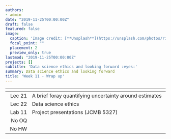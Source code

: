 ```yaml
---
authors:
- admin
date: "2019-11-25T00:00:00Z"
draft: false
featured: false
image:
  caption: 'Image credit: [**Unsplash**](https://unsplash.com/photos/riYdn15o96U)'
  focal_point: ""
  placement: 2
  preview_only: true
lastmod: "2019-11-25T00:00:00Z"
projects: []
subtitle: 'Data science ethics and looking forward :eyes:'
summary: Data science ethics and looking forward
title: 'Week 11 - Wrap up'
---
```


| <div style="width:60px"></div>  | <div style="width:420px"></div> |  <div style="width:190px"></div>   |
|---:|---|---|
| Lec 21 | A brief foray quantifying uncertainty around estimates |
| Lec 22 | Data science ethics |
| Lab 11 | Project presentations (JCMB 5327) |
| No OQ  |   |
| No HW  |   |

